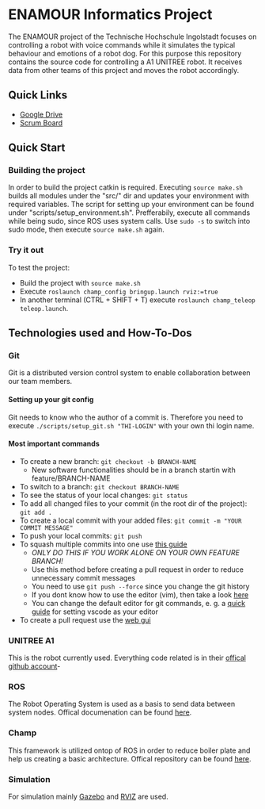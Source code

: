 # ENAMOUR Informatics Project

The ENAMOUR project of the Technische Hochschule Ingolstadt focuses on controlling a robot with voice commands while it simulates the typical behaviour and emotions of a robot dog. For this purpose this repository contains the source code for controlling a A1 UNITREE robot. It receives data from other teams of this project and moves the robot accordingly. 

## Quick Links
- [Google Drive](https://drive.google.com/drive/folders/1B8qi29FghHsNl_soR5X4cqz8EOtiM_Sc)
- [Scrum Board](https://trello.com/b/5Z5Lfzrq/enamour-informatik)

## Quick Start

### Building the project
In order to build the project catkin is required. Executing `source make.sh` builds all modules under the "src/" dir and updates your environment with required variables. The script for setting up your environment can be found under "scripts/setup_environment.sh". Prefferabily, execute all commands while being sudo, since ROS uses system calls. Use `sudo -s` to switch into sudo mode, then execute `source make.sh` again.

### Try it out
To test the project:
- Build the project with `source make.sh`
- Execute `roslaunch champ_config bringup.launch rviz:=true`
- In another terminal (CTRL + SHIFT + T) execute `roslaunch champ_teleop teleop.launch`.

## Technologies used and How-To-Dos

### Git
Git is a distributed version control system to enable collaboration between our team members.

#### Setting up your git config
Git needs to know who the author of a commit is. Therefore you need to execute `./scripts/setup_git.sh "THI-LOGIN"` with your own thi login name. 

#### Most important commands
- To create a new branch: `git checkout -b BRANCH-NAME` 
  - New software functionalities should be in a branch startin with feature/BRANCH-NAME
- To switch to a branch: `git checkout BRANCH-NAME`
- To see the status of your local changes: `git status`
- To add all changed files to your commit (in the root dir of the project): `git add .`
- To create a local commit with your added files: `git commit -m "YOUR COMMIT MESSAGE"`
- To push your local commits: `git push`
- To squash multiple commits into one use [this guide](https://medium.com/@slamflipstrom/a-beginners-guide-to-squashing-commits-with-git-rebase-8185cf6e62ec)
  - *ONLY DO THIS IF YOU WORK ALONE ON YOUR OWN FEATURE BRANCH!*
  - Use this method before creating a pull request in order to reduce unnecessary commit messages
  - You need to use `git push --force` since you change the git history
  - If you dont know how to use the editor (vim), then take a look [here](https://eastmanreference.com/a-quick-start-guide-for-beginners-to-the-vim-text-editor)
  - You can change the default editor for git commands, e. g. a [quick guide](https://stackoverflow.com/a/36644561) for setting vscode as your editor
- To create a pull request use the [web gui](https://github.com/THI-ENAMOUR/spike/compare)

### UNITREE A1
This is the robot currently used. Everything code related is in their [offical github account](https://github.com/unitreerobotics)-

### ROS
The Robot Operating System is used as a basis to send data between system nodes. Offical documenation can be found [here](https://wiki.ros.org/Documentation).

### Champ
This framework is utilized ontop of ROS in order to reduce boiler plate and help us creating a basic architecture. Offical repository can be found [here](https://github.com/chvmp/champ).

### Simulation
For simulation mainly [Gazebo](https://gazebosim.org/) and [RVIZ](https://wiki.ros.org/rviz) are used.

